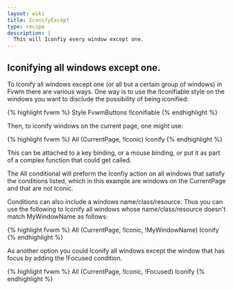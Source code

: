 ```yaml
---
layout: wiki
title: IconifyExcept
type: recipe
description: |
  This will Iconfiy every window except one.
---
```


## Iconifying all windows except one.

To Iconify all windows except one (or all but a certain group of windows)
in Fvwm there are various ways. One way is to use the !Iconifiable style on the
windows you want to disclude the possibility of being iconified:

{% highlight fvwm %}
Style FvwmButtons !Iconifiable
{% endhighlight %}

Then, to iconify windows on the current page, one might use:

{% highlight fvwm %}
All (CurrentPage, !Iconic) Iconify
{% endhighlight %}

This can be attached to a key binding, or a mouse binding, or put it
as part of a complex function that could get called.

The All conditional will preform the Iconfiy action on all windows that satisfy
the conditions listed, which in this example are windows on the CurrentPage
and that are not Iconic.

Conditions can also include a windows name/class/resource. Thus you can use
the following to Iconify all windows whose name/class/resource doesn't match
MyWindowName as follows:

{% highlight fvwm %}
All (CurrentPage, !Iconic, !MyWindowName) Iconify
{% endhighlight %}

As another option you could Iconify all windows except the window that has focus
by adding the !Focused condition.

{% highlight fvwm %}
All (CurrentPage, !Iconic, !Focused) Iconify
{% endhighlight %}

